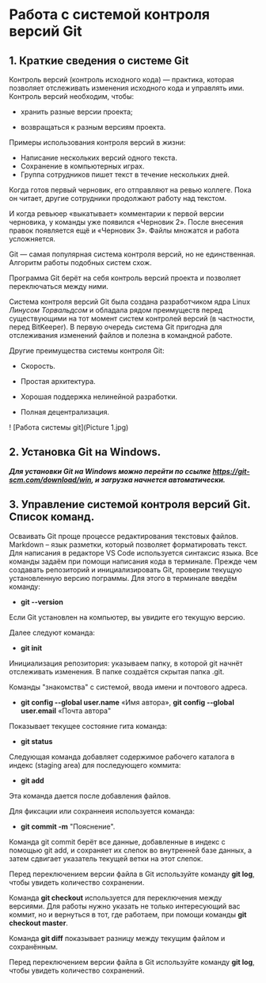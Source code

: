 # Работа с системой контроля версий Git

## 1. Краткие сведения о системе Git

Контроль версий (контроль исходного кода) — практика, которая позволяет отслеживать 
изменения исходного кода и управлять ими. 
Контроль версий необходим, чтобы:

* хранить разные версии проекта;

* возвращаться к разным версиям проекта.

Примеры использования контроля версий
в жизни:

* Написание нескольких версий одного текста.
* Сохранение в компьютерных играх.
* Группа сотрудников пишет текст в течение 
нескольких дней.

Когда готов первый черновик, его 
отправляют на ревью коллеге. Пока он 
читает, другие сотрудники продолжают 
работу над текстом.

И когда ревьюер «выкатывает» комментарии 
к первой версии черновика, у команды уже 
появился «Черновик 2». После внесения 
правок появляется ещё и «Черновик 3». 
Файлы множатся и работа усложняется.

Git — самая популярная система контроля 
версий, но не единственная. Алгоритм 
работы подобных систем схож.

Программа Git берёт на себя контроль версий 
проекта и позволяет переключаться между 
ними.

Система контроля версий Git была создана разработчиком ядра Linux *Линусом Торвальдсом* и обладала рядом преимуществ перед существующими на тот момент систем контролей версий (в частности, перед BitKeeper). В первую очередь система Git пригодна для отслеживания изменений файлов и полезна в командной работе.

Другие преимущества системы контроля Git:

* Скорость.

* Простая архитектура.

* Хорошая поддержка нелинейной разработки.

* Полная децентрализация.

! [Работа системы git](Picture 1.jpg)


## 2. Установка Git на Windows.

_**Для установки Git на Windows можно перейти по ссылке https://git-scm.com/download/win, и загрузка начнется автоматически.**_
## 3. Управление системой контроля версий Git. Список команд.

Осваивать Git проще процессе редактирования текстовых файлов. Markdown – язык разметки, 
который позволяет форматировать текст. Для написания в редакторе VS Code используется 
синтаксис языка.
Все команды задаём при помощи написания кода в терминале.
Прежде чем создавать репозиторий и инициализировать Git, проверим текущую установленную 
версию пограммы. Для этого в терминале введём команду:

* __git --version__

Если Git установлен на компьютер, вы увидите его текущую версию.

Далее следуют команда:

* __git init__

Инициализация репозитория: указываем папку, в которой git начнёт отслеживать изменения.
В папке создаётся скрытая папка .git.

Команды "знакомства" с системой, ввода имени и почтового адреса.

* __git config --global user.name__ «Имя автора», __git config --global user.email__ «Почта автора"

Показывает текущее состояние гита команда:
* __git status__

Следующая команда добавляет содержимое рабочего каталога в индекс (staging area) для последующего коммита: 
* __git add__

Эта команда дается после добавления 
файлов. 

Для фиксации или сохраннеия используется команда:
* __git commit -m__ "Пояснение".

Команда git commit берёт все данные, добавленные в индекс с помощью git add, и сохраняет их 
слепок во внутренней базе данных, а затем сдвигает указатель текущей ветки на этот слепок.

Перед переключением версии файла в Git 
используйте команду __git log__, чтобы увидеть 
количество сохранении.

Команда __git checkout__ используется для переключения между версиями.
Для работы нужно указать не только 
интересующий вас коммит, но и вернуться в тот, где работаем, при помощи команды __git checkout master__.

Команда __git diff__ показывает разницу между текущим файлом и сохранённым.

Перед переключением версии файла в Git 
используйте команду __git log__, чтобы увидеть 
количество сохранений.